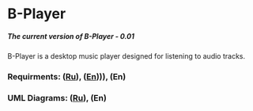 # B-Player
##### The current version of B-Player - 0.01
B-Player is a desktop music player designed for listening to audio tracks.
### Requirments: ([Ru](https://github.com/steppbol/B-Player/blob/master/docs/Project%20Documentation/SRS.md)), ([En](https://github.com/steppbol/B-Player/blob/master/docs/Project%20Documentation/SRS(EN).md)))), (En)
### UML Diagrams: ([Ru](https://github.com/steppbol/B-Player/blob/master/docs/Project%20Documentation/UMLDiagrams/README.md)), (En)
